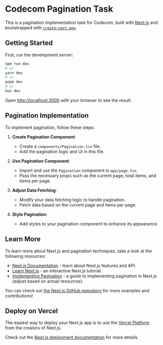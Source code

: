 # Codecom Pagination Task

This is a pagination implementation task for Codecom, built with [Next.js](https://nextjs.org) and bootstrapped with [`create-next-app`](https://nextjs.org/docs/app/api-reference/cli/create-next-app).

## Getting Started

First, run the development server:

```bash
npm run dev
# or
yarn dev
# or
pnpm dev
# or
bun dev
```

Open [http://localhost:3000](http://localhost:3000) with your browser to see the result.


## Pagination Implementation

To implement pagination, follow these steps:

1. **Create Pagination Component**:
   - Create a `components/Pagination.tsx` file.
   - Add the pagination logic and UI in this file.

2. **Use Pagination Component**:
   - Import and use the `Pagination` component in `app/page.tsx`.
   - Pass the necessary props such as the current page, total items, and items per page.

3. **Adjust Data Fetching**:
   - Modify your data fetching logic to handle pagination.
   - Fetch data based on the current page and items per page.

4. **Style Pagination**:
   - Add styles to your pagination component to enhance its appearance.

## Learn More

To learn more about Next.js and pagination techniques, take a look at the following resources:

- [Next.js Documentation](https://nextjs.org/docs) - learn about Next.js features and API.
- [Learn Next.js](https://nextjs.org/learn) - an interactive Next.js tutorial.
- [Implementing Pagination](https://example.com/implementing-pagination) - a guide to implementing pagination in Next.js (adjust based on actual resources).

You can check out [the Next.js GitHub repository](https://github.com/vercel/next.js) for more examples and contributions!

## Deploy on Vercel

The easiest way to deploy your Next.js app is to use the [Vercel Platform](https://vercel.com/new?utm_medium=default-template&filter=next.js&utm_source=create-next-app&utm_campaign=create-next-app-readme) from the creators of Next.js.

Check out the [Next.js deployment documentation](https://nextjs.org/docs/app/building-your-application/deploying) for more details.
